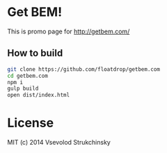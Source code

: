 # Get BEM!

This is promo page for http://getbem.com/

## How to build

```bash
git clone https://github.com/floatdrop/getbem.com
cd getbem.com
npm i
gulp build
open dist/index.html
```

# License

MIT (c) 2014 Vsevolod Strukchinsky
